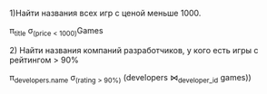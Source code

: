 1)Найти названия всех игр с ценой меньше 1000.  
  
π<sub>title</sub> σ<sub>(price \< 1000)</sub>Games  

2\) Найти названия компаний разработчиков, у кого есть игры с рейтингом > 90%

π<sub>developers.name</sub> σ<sub>(rating > 90%)</sub> (developers ⋈<sub>developer_id</sub> games))
